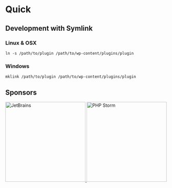 # Quick

## Development with Symlink

### Linux & OSX

```
ln -s /path/to/plugin /path/to/wp-content/plugins/plugin
```

### Windows

```
mklink /path/to/plugin /path/to/wp-content/plugins/plugin
```

## Sponsors

<a href="https://jb.gg/OpenSourceSupport">
    <img src="https://resources.jetbrains.com/storage/products/company/brand/logos/jb_beam.svg" alt="JetBrains" width="250" height="250"/>
    <img src="https://resources.jetbrains.com/storage/products/company/brand/logos/PhpStorm.svg" alt="PHP Storm" width="250" height="250"/>
</a>
